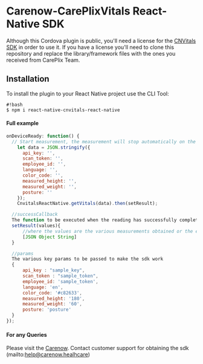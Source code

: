 # Carenow-CarePlixVitals React-Native SDK

Although this Cordova plugin is public, you'll need a license for the [CNVitals SDK](http://www.carenowvitals.com/) in order to use it.
If you have a license you'll need to clone this repository and replace the library/framework files with the ones you received from CarePlix Team.

## Installation

To install the plugin to your React Native project use the CLI Tool:

```
#!bash
$ npm i react-native-cnvitals-react-native
```

#### Full example

```javascript
onDeviceReady: function() {
  // Start measurement, the measurement will stop automatically on the end.
    let data = JSON.stringify({
      api_key: '',
      scan_token: '',
      employee_id: '',
      language: '',
      color_code: '',
      measured_height: '',
      measured_weight: '',
      posture: ''
    });
    CnvitalsReactNative.getVitals(data).then(setResult);

  //successCallback
  The function to be executed when the reading has successfully completed or failed
  setResult(values){
      //where the values are the various measurements obtained or the error occured 
      [JSON Object String]
  }

  //params
  The various key params to be passed to make the sdk work
  {
      api_key : "sample_key",
      scan_token : "sample_token",
      employee_id: 'sample_token',
      language: 'en',
      color_code: '#c82633',
      measured_height: '180',
      measured_weight: '60',
      posture: 'posture'  
  } 
});
````
#### For any Queries

Please visit the [Carenow](https://www.carenow.healthcare).
Contact customer support for obtaining the sdk
(mailto:help@carenow.healhcare)
